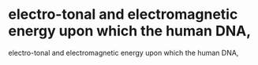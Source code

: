# electro-tonal and electromagnetic energy upon which the human DNA,

electro-tonal and electromagnetic energy upon which the human DNA,